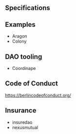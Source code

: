 ## Specifications



## Examples

* Aragon
* Colony

## DAO tooling
* Coordinape


## Code of Conduct 
https://berlincodeofconduct.org/

## Insurance
* insuredao
* nexusmutual